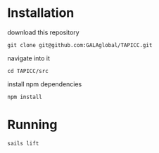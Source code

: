 # Installation
download this repository

```git clone git@github.com:GALAglobal/TAPICC.git```

navigate into it

```cd TAPICC/src```

install npm dependencies

```npm install```

# Running
```sails lift```
